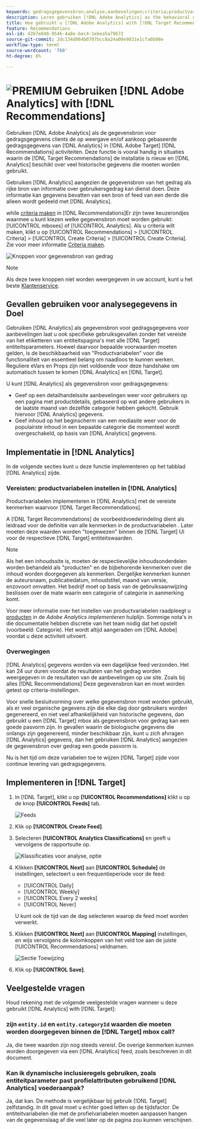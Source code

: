 ```yaml
---
keywords: gedragsgegevensbron;analyse;aanbevelingen;criteria;productvariabelen
description: Leren gebruiken [!DNL Adobe Analytics] as the behavioral data source to use the view-based and/or purchase-based behavioral data from [!DNL Analytics] in [!DNL Target Recommendations].
title: Hoe gebruikt u [!DNL Adobe Analytics] with [!DNL Target Recommendations]?
feature: Recommendations
exl-id: d2b7e840-9546-4a8e-bec4-1ebea5a79672
source-git-commit: 2dc134d064b0707bcc8a24a08e9831e1cfa0b08e
workflow-type: tm+mt
source-wordcount: '760'
ht-degree: 0%

---
```


# ![PREMIUM](/help/assets/premium.png) Gebruiken [!DNL Adobe Analytics] with [!DNL Recommendations]

Gebruiken [!DNL Adobe Analytics] als de gegevensbron voor gedragsgegevens clients de op weergave en/of aankoop gebaseerde gedragsgegevens van [!DNL Analytics] in [!DNL Adobe Target] [!DNL Recommendations] activiteiten. Deze functie is vooral handig in situaties waarin de [!DNL Target Recommendations] de installatie is nieuw en [!DNL Analytics] beschikt over veel historische gegevens die moeten worden gebruikt.

Gebruiken [!DNL Analytics] aangezien de gegevensbron van het gedrag als rijke bron van informatie over gebruikersgedrag kan dienst doen. Deze informatie kan gegevens bevatten van een bron of feed van een derde die alleen wordt gedeeld met [!DNL Analytics].

while [criteria maken](/help/c-recommendations/c-algorithms/create-new-algorithm.md) in [!DNL Recommendations]Er zijn twee keuzerondjes waarmee u kunt kiezen welke gegevensbron moet worden gebruikt: [!UICONTROL mboxes] of [!UICONTROL Analytics]. Als u criteria wilt maken, klikt u op [!UICONTROL Recommendations] > [!UICONTROL Criteria] > [!UICONTROL Create Criteria] > [!UICONTROL Create Criteria]. Zie voor meer informatie [Criteria maken](/help/c-recommendations/c-algorithms/create-new-algorithm.md).

![Knoppen voor gegevensbron van gedrag](assets/behavioral-data-source.png)

>[!NOTE]
>
>Als deze twee knoppen niet worden weergegeven in uw account, kunt u het beste [Klantenservice](/help/cmp-resources-and-contact-information.md#reference_ACA3391A00EF467B87930A450050077C).

## Gevallen gebruiken voor analysegegevens in Doel

Gebruiken [!DNL Analytics] als gegevensbron voor gedragsgegevens voor aanbevelingen laat u ook specifieke gebruiksgevallen zonder het vereiste van het etiketteren van entiteitspagina&#39;s met alle [!DNL Target] entiteitsparameters. Hoewel daarvoor bepaalde voorwaarden moeten gelden, is de beschikbaarheid van &quot;Productvariabelen&quot; voor die functionaliteit van essentieel belang om naadloos te kunnen werken. Reguliere eVars en Props zijn niet voldoende voor deze handshake om automatisch tussen te komen [!DNL Analytics] en [!DNL Target].

U kunt [!DNL Analytics] als gegevensbron voor gedragsgegevens:

* Geef op een detailhandelssite aanbevelingen weer voor gebruikers op een pagina met productdetails, gebaseerd op wat andere gebruikers in de laatste maand van dezelfde categorie hebben gekocht. Gebruik hiervoor [!DNL Analytics] gegevens.
* Geef inhoud op het beginscherm van een mediasite weer voor de populairste inhoud in een bepaalde categorie die momenteel wordt overgeschakeld, op basis van [!DNL Analytics] gegevens.

## Implementatie in [!DNL Analytics]

In de volgende secties kunt u deze functie implementeren op het tabblad [!DNL Analytics] zijde.

### Vereisten: productvariabelen instellen in [!DNL Analytics]

Productvariabelen implementeren in [!DNL Analytics] met de vereiste kenmerken waarvoor [!DNL Target Recommendations].

A [!DNL Target Recommendations] de voorbeeldvoederindeling dient als leidraad voor de definitie van alle kenmerken in de productvariabelen . Later moeten deze waarden worden &quot;toegewezen&quot; binnen de [!DNL Target] UI voor de respectieve [!DNL Target] entiteitswaarden.

>[!NOTE]
>
>Als het een inhoudssite is, moeten de respectievelijke inhoudsonderdelen worden behandeld als &quot;producten&quot; en de bijbehorende kenmerken over die inhoud worden doorgegeven als kenmerken. Dergelijke kenmerken kunnen de auteursnaam, publicatiedatum, inhoudstitel, maand van versie, enzovoort omvatten. Het bedrijf moet op basis van de gebruiksaanwijzing beslissen over de mate waarin een categorie of categorie in aanmerking komt.

Voor meer informatie over het instellen van productvariabelen raadpleegt u [producten](https://experienceleague.adobe.com/docs/analytics/implementation/vars/page-vars/products.html) in de *Adobe Analytics implementeren* hulplijn. Sommige nota&#39;s in die documentatie hebben discretie van het team nodig dat het opstelt (voorbeeld: Categorie). Het wordt altijd aangeraden om [!DNL Adobe] voordat u deze activiteit uitvoert.

### Overwegingen

[!DNL Analytics] gegevens worden via een dagelijkse feed verzonden. Het kan 24 uur duren voordat de resultaten van het gedrag worden weergegeven in de resultaten van de aanbevelingen op uw site. Zoals bij alles [!DNL Recommendations] Deze gegevensbron kan en moet worden getest op criteria-instellingen.

Voor snelle besluitvorming over welke gegevensbron moet worden gebruikt, als er veel organische gegevens zijn die elke dag door gebruikers worden gegenereerd, en niet veel afhankelijkheid van historische gegevens, dan gebruikt u een [!DNL Target] mbox als gegevensbron voor gedrag kan een goede pasvorm zijn. In gevallen waarin de biologische gegevens die onlangs zijn gegenereerd, minder beschikbaar zijn, kunt u zich afvragen [!DNL Analytics] gegevens, dan het gebruiken [!DNL Analytics] aangezien de gegevensbron over gedrag een goede pasvorm is.

Nu is het tijd om deze variabelen toe te wijzen [!DNL Target] zijde voor continue levering van gedragsgegevens.

## Implementeren in [!DNL Target]

1. In [!DNL Target], klikt u op **[!UICONTROL Recommendations]** klikt u op de knop **[!UICONTROL Feeds]** tab.

   ![Feeds](/help/c-recommendations/c-algorithms/assets/feeds-tab.png)

1. Klik op **[!UICONTROL Create Feed]**.

1. Selecteren **[!UICONTROL Analytics Classifications]** en geeft u vervolgens de rapportsuite op.

   ![Klassificaties voor analyse, optie](/help/c-recommendations/c-algorithms/assets/analytics-classifications.png)

1. Klikken **[!UICONTROL Next]** aan **[!UICONTROL Schedule]** de instellingen, selecteert u een frequentieperiode voor de feed:

   * [!UICONTROL Daily]
   * [!UICONTROL Weekly]
   * [!UICONTROL Every 2 weeks]
   * [!UICONTROL Never]

   U kunt ook de tijd van de dag selecteren waarop de feed moet worden verwerkt.

1. Klikken **[!UICONTROL Next]** aan  **[!UICONTROL Mapping]** instellingen, en wijs vervolgens de kolomkoppen van het veld toe aan de juiste [!UICONTROL Recommendations] veldnamen.

   ![Sectie Toewijzing](/help/c-recommendations/c-algorithms/assets/mapping.png)

1. Klik op **[!UICONTROL Save]**.

## Veelgestelde vragen

Houd rekening met de volgende veelgestelde vragen wanneer u deze gebruikt [!DNL Analytics] with [!DNL Target]:

### zijn `entity.id` en `entity.categoryId` waarden die moeten worden doorgegeven binnen de [!DNL Target] mbox call?

Ja, die twee waarden zijn nog steeds vereist. De overige kenmerken kunnen worden doorgegeven via een [!DNL Analytics] feed, zoals beschreven in dit document.

### Kan ik dynamische inclusieregels gebruiken, zoals entiteitparameter past profielattributen gebruikend [!DNL Analytics] voederaanpak?

Ja, dat kan. De methode is vergelijkbaar bij gebruik [!DNL Target] zelfstandig. In dit geval moet u echter goed letten op de tijdsfactor. De entiteitvariabelen die met de profielvariabelen moeten aanpassen hangen van de gegevenslaag af die veel later op de pagina zou kunnen verschijnen.
